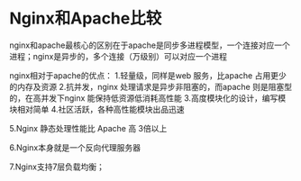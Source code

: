 # Nginx和Apache比较

nginx和apache最核心的区别在于apache是同步多进程模型，一个连接对应一个进程；nginx是异步的，多个连接（万级别）可以对应一个进程



nginx相对于apache的优点： 
1.轻量级，同样是web 服务，比apache 占用更少的内存及资源 
2.抗并发，nginx 处理请求是异步非阻塞的，而apache 则是阻塞型的，在高并发下nginx 能保持低资源低消耗高性能 
3.高度模块化的设计，编写模块相对简单 
4.社区活跃，各种高性能模块出品迅速

5.Nginx 静态处理性能比 Apache 高 3倍以上

6.Nginx本身就是一个反向代理服务器

7.Nginx支持7层负载均衡；

